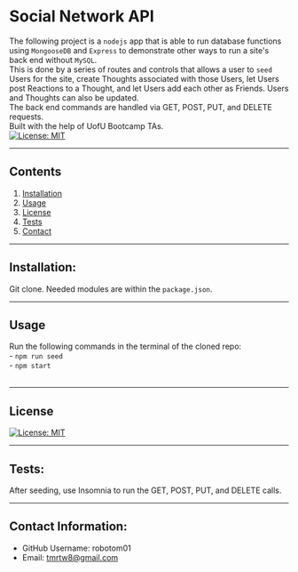 # Social Network API  
  The following project is a `nodejs` app that is able to run database functions using `MongooseDB` and `Express` to demonstrate other ways to run a site's back end without `MySQL`.<br />This is done by a series of routes and controls that allows a user to `seed` Users for the site, create Thoughts associated with those Users, let Users post Reactions to a Thought, and let Users add each other as Friends. Users and Thoughts can also be updated.<br />The back end commands are handled via GET, POST, PUT, and DELETE requests. <br /> Built with the help of UofU Bootcamp TAs.<br /> 
  [![License: MIT](https://img.shields.io/badge/License-MIT-yellow.svg)](https://opensource.org/licenses/MIT)<br />
  

  ---
  ## Contents

  1. [Installation](#installation)
  2. [Usage](#usage)
  3. [License](#license)
  4. [Tests](#tests)
  5. [Contact](#contact)


  ---

  ## Installation:
  Git clone. Needed modules are within the `package.json`.<br />


  ---

  ## Usage
  Run the following commands in the terminal of the cloned repo:<br />- `npm run seed`<br />- `npm start`<br /><br />
  

  ---

  ## License
  [![License: MIT](https://img.shields.io/badge/License-MIT-yellow.svg)](https://opensource.org/licenses/MIT)<br />


  ---

  ## Tests:
  After seeding, use Insomnia to run the GET, POST, PUT, and DELETE calls.<br />


  ---

  ## Contact Information:
  * GitHub Username: robotom01
  * Email: tmrtw8@gmail.com  
  
